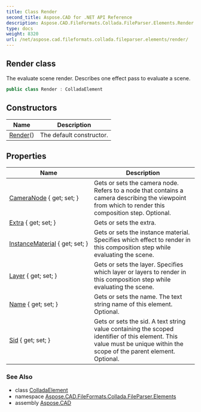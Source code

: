 ```yaml
---
title: Class Render
second_title: Aspose.CAD for .NET API Reference
description: Aspose.CAD.FileFormats.Collada.FileParser.Elements.Render class. The evaluate scene render. Describes one effect pass to evaluate a scene
type: docs
weight: 8320
url: /net/aspose.cad.fileformats.collada.fileparser.elements/render/
---
```

## Render class

The evaluate scene render. Describes one effect pass to evaluate a scene.

```csharp
public class Render : ColladaElement
```

## Constructors

| Name | Description |
| --- | --- |
| [Render](render/)() | The default constructor. |

## Properties

| Name | Description |
| --- | --- |
| [CameraNode](../../aspose.cad.fileformats.collada.fileparser.elements/render/cameranode/) { get; set; } | Gets or sets the camera node. Refers to a node that contains a camera describing the viewpoint from which to render this composition step. Optional. |
| [Extra](../../aspose.cad.fileformats.collada.fileparser.elements/render/extra/) { get; set; } | Gets or sets the extra. |
| [InstanceMaterial](../../aspose.cad.fileformats.collada.fileparser.elements/render/instancematerial/) { get; set; } | Gets or sets the instance material. Specifies which effect to render in this composition step while evaluating the scene. |
| [Layer](../../aspose.cad.fileformats.collada.fileparser.elements/render/layer/) { get; set; } | Gets or sets the layer. Specifies which layer or layers to render in this composition step while evaluating the scene. |
| [Name](../../aspose.cad.fileformats.collada.fileparser.elements/render/name/) { get; set; } | Gets or sets the name. The text string name of this element. Optional. |
| [Sid](../../aspose.cad.fileformats.collada.fileparser.elements/render/sid/) { get; set; } | Gets or sets the sid. A text string value containing the scoped identifier of this element. This value must be unique within the scope of the parent element. Optional. |

### See Also

* class [ColladaElement](../colladaelement/)
* namespace [Aspose.CAD.FileFormats.Collada.FileParser.Elements](../../aspose.cad.fileformats.collada.fileparser.elements/)
* assembly [Aspose.CAD](../../)



